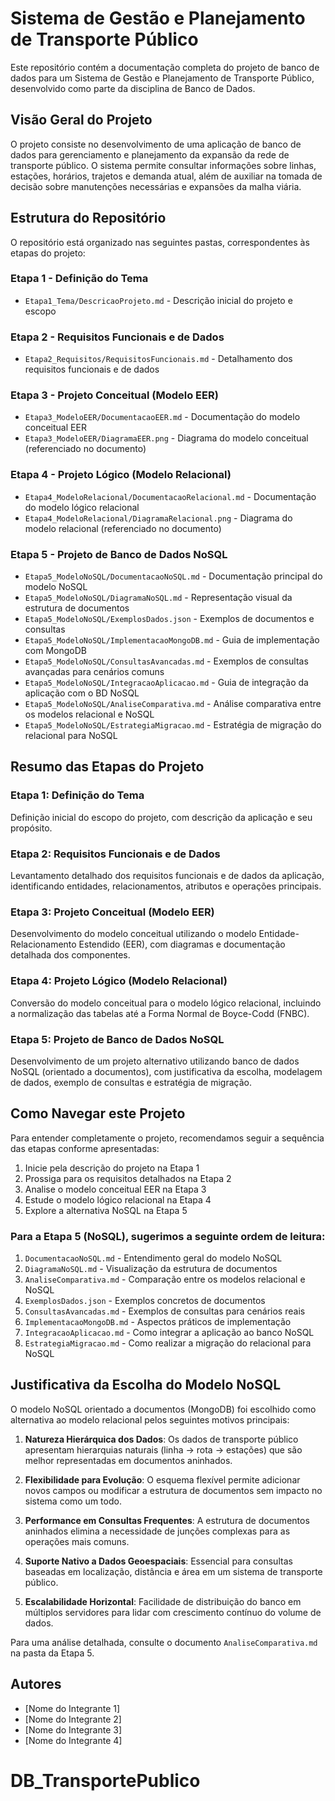# Sistema de Gestão e Planejamento de Transporte Público

Este repositório contém a documentação completa do projeto de banco de dados para um Sistema de Gestão e Planejamento de Transporte Público, desenvolvido como parte da disciplina de Banco de Dados.

## Visão Geral do Projeto

O projeto consiste no desenvolvimento de uma aplicação de banco de dados para gerenciamento e planejamento da expansão da rede de transporte público. O sistema permite consultar informações sobre linhas, estações, horários, trajetos e demanda atual, além de auxiliar na tomada de decisão sobre manutenções necessárias e expansões da malha viária.

## Estrutura do Repositório

O repositório está organizado nas seguintes pastas, correspondentes às etapas do projeto:

### Etapa 1 - Definição do Tema
- `Etapa1_Tema/DescricaoProjeto.md` - Descrição inicial do projeto e escopo

### Etapa 2 - Requisitos Funcionais e de Dados
- `Etapa2_Requisitos/RequisitosFuncionais.md` - Detalhamento dos requisitos funcionais e de dados

### Etapa 3 - Projeto Conceitual (Modelo EER)
- `Etapa3_ModeloEER/DocumentacaoEER.md` - Documentação do modelo conceitual EER
- `Etapa3_ModeloEER/DiagramaEER.png` - Diagrama do modelo conceitual (referenciado no documento)

### Etapa 4 - Projeto Lógico (Modelo Relacional)
- `Etapa4_ModeloRelacional/DocumentacaoRelacional.md` - Documentação do modelo lógico relacional
- `Etapa4_ModeloRelacional/DiagramaRelacional.png` - Diagrama do modelo relacional (referenciado no documento)

### Etapa 5 - Projeto de Banco de Dados NoSQL
- `Etapa5_ModeloNoSQL/DocumentacaoNoSQL.md` - Documentação principal do modelo NoSQL
- `Etapa5_ModeloNoSQL/DiagramaNoSQL.md` - Representação visual da estrutura de documentos
- `Etapa5_ModeloNoSQL/ExemplosDados.json` - Exemplos de documentos e consultas
- `Etapa5_ModeloNoSQL/ImplementacaoMongoDB.md` - Guia de implementação com MongoDB
- `Etapa5_ModeloNoSQL/ConsultasAvancadas.md` - Exemplos de consultas avançadas para cenários comuns
- `Etapa5_ModeloNoSQL/IntegracaoAplicacao.md` - Guia de integração da aplicação com o BD NoSQL
- `Etapa5_ModeloNoSQL/AnaliseComparativa.md` - Análise comparativa entre os modelos relacional e NoSQL
- `Etapa5_ModeloNoSQL/EstrategiaMigracao.md` - Estratégia de migração do relacional para NoSQL

## Resumo das Etapas do Projeto

### Etapa 1: Definição do Tema
Definição inicial do escopo do projeto, com descrição da aplicação e seu propósito.

### Etapa 2: Requisitos Funcionais e de Dados
Levantamento detalhado dos requisitos funcionais e de dados da aplicação, identificando entidades, relacionamentos, atributos e operações principais.

### Etapa 3: Projeto Conceitual (Modelo EER)
Desenvolvimento do modelo conceitual utilizando o modelo Entidade-Relacionamento Estendido (EER), com diagramas e documentação detalhada dos componentes.

### Etapa 4: Projeto Lógico (Modelo Relacional)
Conversão do modelo conceitual para o modelo lógico relacional, incluindo a normalização das tabelas até a Forma Normal de Boyce-Codd (FNBC).

### Etapa 5: Projeto de Banco de Dados NoSQL
Desenvolvimento de um projeto alternativo utilizando banco de dados NoSQL (orientado a documentos), com justificativa da escolha, modelagem de dados, exemplo de consultas e estratégia de migração.

## Como Navegar este Projeto

Para entender completamente o projeto, recomendamos seguir a sequência das etapas conforme apresentadas:

1. Inicie pela descrição do projeto na Etapa 1
2. Prossiga para os requisitos detalhados na Etapa 2
3. Analise o modelo conceitual EER na Etapa 3
4. Estude o modelo lógico relacional na Etapa 4
5. Explore a alternativa NoSQL na Etapa 5

### Para a Etapa 5 (NoSQL), sugerimos a seguinte ordem de leitura:

1. `DocumentacaoNoSQL.md` - Entendimento geral do modelo NoSQL
2. `DiagramaNoSQL.md` - Visualização da estrutura de documentos
3. `AnaliseComparativa.md` - Comparação entre os modelos relacional e NoSQL
4. `ExemplosDados.json` - Exemplos concretos de documentos
5. `ConsultasAvancadas.md` - Exemplos de consultas para cenários reais
6. `ImplementacaoMongoDB.md` - Aspectos práticos de implementação
7. `IntegracaoAplicacao.md` - Como integrar a aplicação ao banco NoSQL
8. `EstrategiaMigracao.md` - Como realizar a migração do relacional para NoSQL

## Justificativa da Escolha do Modelo NoSQL

O modelo NoSQL orientado a documentos (MongoDB) foi escolhido como alternativa ao modelo relacional pelos seguintes motivos principais:

1. **Natureza Hierárquica dos Dados**: Os dados de transporte público apresentam hierarquias naturais (linha → rota → estações) que são melhor representadas em documentos aninhados.

2. **Flexibilidade para Evolução**: O esquema flexível permite adicionar novos campos ou modificar a estrutura de documentos sem impacto no sistema como um todo.

3. **Performance em Consultas Frequentes**: A estrutura de documentos aninhados elimina a necessidade de junções complexas para as operações mais comuns.

4. **Suporte Nativo a Dados Geoespaciais**: Essencial para consultas baseadas em localização, distância e área em um sistema de transporte público.

5. **Escalabilidade Horizontal**: Facilidade de distribuição do banco em múltiplos servidores para lidar com crescimento contínuo do volume de dados.

Para uma análise detalhada, consulte o documento `AnaliseComparativa.md` na pasta da Etapa 5.

## Autores

- [Nome do Integrante 1]
- [Nome do Integrante 2]
- [Nome do Integrante 3]
- [Nome do Integrante 4]
# DB_TransportePublico
